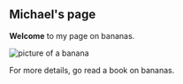 ## Michael's page

**Welcome** to my page on bananas.

![picture of a banana](https://target.scene7.com/is/image/Target/GUEST_f5d0cfc3-9d02-4ee0-a6c6-ed5dc09971d1?wid=488&hei=488&fmt=pjpeg)
   
For more details, go read a book on bananas.
